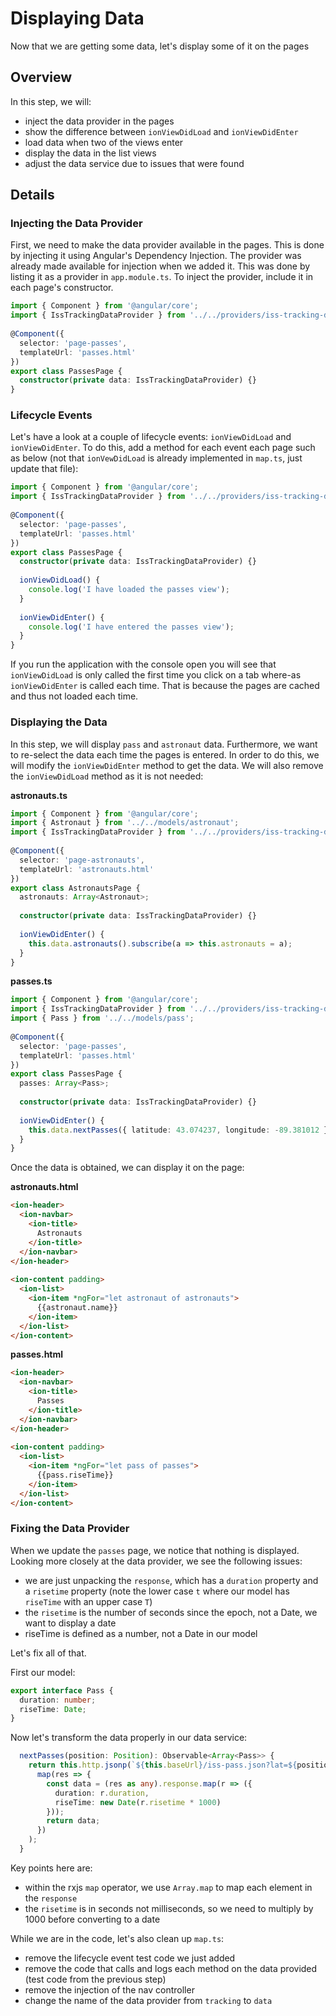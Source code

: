 # Displaying Data

Now that we are getting some data, let's display some of it on the pages

## Overview

In this step, we will:

- inject the data provider in the pages
- show the difference between `ionViewDidLoad` and `ionViewDidEnter` 
- load data when two of the views enter
- display the data in the list views
- adjust the data service due to issues that were found

## Details

### Injecting the Data Provider

First, we need to make the data provider available in the pages. This is done by injecting it using Angular's Dependency Injection. The provider was already made available for injection when we added it. This was done by listing it as a provider in `app.module.ts`. To inject the provider, include it in each page's constructor.

```ts
import { Component } from '@angular/core'; 
import { IssTrackingDataProvider } from '../../providers/iss-tracking-data/iss-tracking-data'; 
 
@Component({ 
  selector: 'page-passes', 
  templateUrl: 'passes.html' 
}) 
export class PassesPage { 
  constructor(private data: IssTrackingDataProvider) {} 
} 
```

### Lifecycle Events

Let's have a look at a couple of lifecycle events: `ionViewDidLoad` and `ionViewDidEnter`. To do this, add a method for each event each page such as below (not that `ionVewDidLoad` is already implemented in `map.ts`, just update that file):

```ts
import { Component } from '@angular/core'; 
import { IssTrackingDataProvider } from '../../providers/iss-tracking-data/iss-tracking-data'; 
 
@Component({ 
  selector: 'page-passes', 
  templateUrl: 'passes.html' 
}) 
export class PassesPage { 
  constructor(private data: IssTrackingDataProvider) {} 
 
  ionViewDidLoad() { 
    console.log('I have loaded the passes view'); 
  } 
 
  ionViewDidEnter() { 
    console.log('I have entered the passes view'); 
  } 
} 
```

If you run the application with the console open you will see that `ionViewDidLoad` is only called the first time you click on a tab where-as `ionViewDidEnter` is called each time. That is because the pages are cached and thus not loaded each time.

### Displaying the Data

In this step, we will display `pass` and `astronaut` data. Furthermore, we want to re-select the data each time the pages is entered. In order to do this, we will modify the `ionViewDidEnter` method to get the data. We will also remove the `ionViewDidLoad` method as it is not needed:

**astronauts.ts**
```ts
import { Component } from '@angular/core';
import { Astronaut } from '../../models/astronaut';
import { IssTrackingDataProvider } from '../../providers/iss-tracking-data/iss-tracking-data';
 
@Component({
  selector: 'page-astronauts',
  templateUrl: 'astronauts.html'
})
export class AstronautsPage {
  astronauts: Array<Astronaut>;
 
  constructor(private data: IssTrackingDataProvider) {}
 
  ionViewDidEnter() {
    this.data.astronauts().subscribe(a => this.astronauts = a);
  }
}
```

**passes.ts**
```ts
import { Component } from '@angular/core';
import { IssTrackingDataProvider } from '../../providers/iss-tracking-data/iss-tracking-data';
import { Pass } from '../../models/pass';
 
@Component({
  selector: 'page-passes',
  templateUrl: 'passes.html'
})
export class PassesPage {
  passes: Array<Pass>;
 
  constructor(private data: IssTrackingDataProvider) {}
 
  ionViewDidEnter() {
    this.data.nextPasses({ latitude: 43.074237, longitude: -89.381012 }).subscribe(p => this.passes = p);
  }
}
```

Once the data is obtained, we can display it on the page:

**astronauts.html**
```html
<ion-header>
  <ion-navbar>
    <ion-title>
      Astronauts
    </ion-title>
  </ion-navbar>
</ion-header>
 
<ion-content padding>
  <ion-list>
    <ion-item *ngFor="let astronaut of astronauts">
      {{astronaut.name}}
    </ion-item>
  </ion-list>
</ion-content>
```

**passes.html**
```html
<ion-header>
  <ion-navbar>
    <ion-title>
      Passes
    </ion-title>
  </ion-navbar>
</ion-header>
 
<ion-content padding>
  <ion-list>
    <ion-item *ngFor="let pass of passes">
      {{pass.riseTime}}
    </ion-item>
  </ion-list>
</ion-content>
```

### Fixing the Data Provider

When we update the `passes` page, we notice that nothing is displayed. Looking more closely at the data provider, we see the following issues:

- we are just unpacking the `response`, which has a `duration` property and a `risetime` property (note the lower case `t` where our model has `riseTime` with an upper case `T`)
- the `risetime` is the number of seconds since the epoch, not a Date, we want to display a date
- riseTime is defined as a number, not a Date in our model

Let's fix all of that.

First our model:

```ts
export interface Pass {
  duration: number;
  riseTime: Date;
}
```

Now let's transform the data properly in our data service:

```ts
  nextPasses(position: Position): Observable<Array<Pass>> {
    return this.http.jsonp(`${this.baseUrl}/iss-pass.json?lat=${position.latitude}&lon=${position.longitude}`, 'callback').pipe(
      map(res => {
        const data = (res as any).response.map(r => ({
          duration: r.duration,
          riseTime: new Date(r.risetime * 1000)
        }));
        return data;
      })
    );
  }
```

Key points here are:

- within the rxjs `map` operator, we use `Array.map` to map each element in the `response`
- the `risetime` is in seconds not milliseconds, so we need to multiply by 1000 before converting to a date

While we are in the code, let's also clean up `map.ts`:

- remove the lifecycle event test code we just added
- remove the code that calls and logs each method on the data provided (test code from the previous step)
- remove the injection of the nav controller
- change the name of the data provider from `tracking` to `data`
